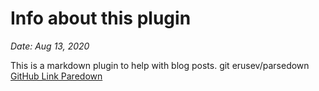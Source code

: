 # Info about this plugin
_Date: Aug 13, 2020_

This is a markdown plugin to help with blog posts.
git erusev/parsedown
[GitHub Link Paredown](https://github.com/erusev/parsedown)

